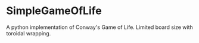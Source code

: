 # SimpleGameOfLife
A python implementation of Conway's Game of Life. Limited board size with toroidal wrapping.
